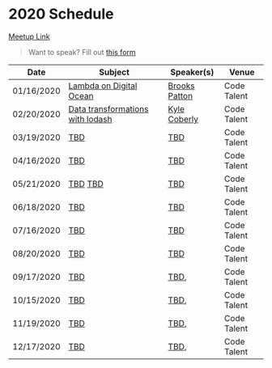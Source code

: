 # 2020 Schedule

[Meetup Link](http://www.meetup.com/Node-js-Denver-Boulder/)

> Want to speak? Fill out [this form](https://docs.google.com/forms/d/e/1FAIpQLSf-iiIfFMhoRLkmOSFpVMNFwC2DQTM0MVtwiPswU5vVhfV83w/viewform?usp=sf_link)

| Date       | Subject                                                                                         | Speaker(s)                                                  | Venue       |
|------------|-------------------------------------------------------------------------------------------------|----------------------------------------------------------|-------------|
| 01/16/2020 | [Lambda on Digital Ocean](https://www.meetup.com/Node-js-Denver-Boulder/events/qjvqlrybccbvb/) | [Brooks Patton](https://www.linkedin.com/in/brookspatton/) | Code Talent |
| 02/20/2020 | [Data transformations with lodash](https://www.meetup.com/Node-js-Denver-Boulder/events/qjvqlrybcdbbc/) | [Kyle Coberly](https://kylecoberly.com/) | Code Talent                 |
| 03/19/2020 | [TBD](https://www.meetup.com/Node-js-Denver-Boulder/events/qjvqlrybcfbzb/)  | [TBD]() | Code Talent                 |
| 04/16/2020 | [TBD](https://www.meetup.com/Node-js-Denver-Boulder/events/qjvqlrybcgbvb/)  | [TBD]() | Code Talent                 |
| 05/21/2020 | [TBD](https://www.meetup.com/Node-js-Denver-Boulder/events/qjvqlrybchbcc/) [TBD](https://www.meetup.com/Node-js-Denver-Boulder/events/qjvqlrybchbcc/) | [TBD]() | Code Talent
| 06/18/2020 | [TBD](https://www.meetup.com/Node-js-Denver-Boulder/events/qjvqlrybcjbxb/) | [TBD]() | Code Talent |
| 07/16/2020 | [TBD](https://www.meetup.com/Node-js-Denver-Boulder/events/qjvqlrybckbvb/) | [TBD]() | Code Talent |
| 08/20/2020 | [TBD](https://www.meetup.com/Node-js-Denver-Boulder/events/qjvqlrybclbbc/) | [TBD]() | Code Talent |
| 09/17/2020 | [TBD]() | [TBD](), | Code Talent
| 10/15/2020 | [TBD](https://www.meetup.com/Node-js-Denver-Boulder/events/qjvqlrybcnbtb/) | [TBD](), | Code Talent 
| 11/19/2020 | [TBD](https://www.meetup.com/Node-js-Denver-Boulder/events/qjvqlrybcpbzb/) | [TBD](), | Code Talent 
| 12/17/2020 | [TBD](https://www.meetup.com/Node-js-Denver-Boulder/events/qjvqlrybcqbwb/) | [TBD](), | Code Talent 
